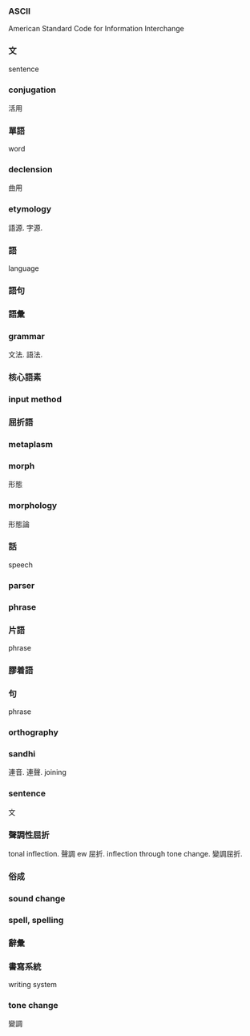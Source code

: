 ### ASCII

American Standard Code for Information Interchange

### 文

sentence

### conjugation

活用

### 單語

word

### declension

曲用

### etymology

語源. 字源.

### 語

language

### 語句

### 語彙

### grammar

文法. 語法.

### 核心語素

### input method

### 屈折語

### metaplasm

### morph

形態

### morphology

形態論

### 話

speech

### parser

### phrase

### 片語

phrase

### 膠着語

### 句

phrase

### orthography

### sandhi

連音. 連聲. joining

### sentence

文

### 聲調性屈折

tonal inflection. 聲調 ew 屈折.
inflection through tone change. 變調屈折.

### 俗成

### sound change

### spell, spelling

### 辭彙

### 書寫系統

writing system

### tone change

變調
